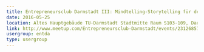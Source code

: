 ```yaml
---
title: Entrepreneursclub Darmstadt III: Mindtelling-Storytelling für den Kopf
date: 2016-05-25
location: Altes Hauptgebäude TU-Darmstadt Stadtmitte Raum S103-109, Darmstadt
link: http://www.meetup.com/Entrepreneursclub-Darmstadt/events/231268572/
usergroup: entda
type: usergroup
---
```

